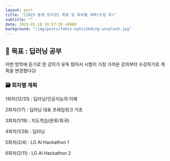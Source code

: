 ```yaml
---
layout: post
title: "[2023 동계 모각코] 목표 및 회차별 계획(수정 후)"
subtitle: ""
date: 2023-01-18 19:57:20 +0900
background: "/img/posts/fabio-oyXis2kALVg-unsplash.jpg"
---
```


<h2 class="section-heading">📌 목표 : 딥러닝 공부</h2>
<p></p>
<p> 이번 방학에 듣기로 한 강의가 유독 많아서 시험이 가장 가까운 강의부터 수강하기로 계획을 변경했다😥</p>
<h3>🗃️ 회차별 계획</h3>
<p></p>

<p>1회차(12/31) : 딥러닝/인공지능의 이해</p>
<p>2회차(1/7) : 딥러닝 대표 프레임워크 기초</p>
<p>3회차(1/18) : 지도학습(분류/회귀)</p>
<p>4회차(1/28) : 딥러닝</p>
<p>5회차(2/4) : LG AI Hackathon 1</p>
<p>6회차(2/11) : LG AI Hackathon 2</p>
